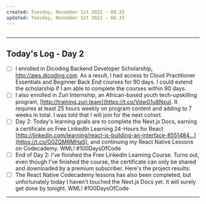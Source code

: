 ```yaml
---
created: Tuesday, November 1st 2022 - 08.33
updated: Tuesday, November 1st 2022 - 08.33
---
```

```toc
```

---
Today's Log - Day 2
---
- [ ] I enrolled in Dicoding Backend Developer Scholarship, http://aws.dicoding.com. As a result, I had access to Cloud Practitioner Essentials and Beginner Back End courses for 90 days. I could extend the scholarship if I am able to complete the courses within 90 days.
- [ ] I also enrolled in Zuri Internship, an African-based youth tech-upskilling program, [http://training.zuri.team](https://t.co/VdwG1u8Nxu). It requires at least 25 hours weekly on program content and adding to 7 weeks in total. I was told that I will join for the next cohort.
- [ ] Day 2: Today's learning goals are to complete the Next.js Docs, earning a certificate on Free LinkedIn Learning 24-Hours for React [http://linkedin.com/learning/react-js-building-an-interface-8551484…](https://t.co/G0ZQM6MHaS), and continuing my React Native Lessons on Codecademy. WML! #100DaysOfCode
- [ ] End of Day 2: I've finished the Free LinkedIn Learning Course. Turns out, even though I've finished the course, the certificate can only be shared and downloaded by a premium subscriber. Here's the project results:
- [ ] The React Native Codecademy lessons has also been completed, but unfortunately today I haven't touched the Next.js Docs yet. It will surely get done by tonight. WML! #100DaysOfCode

---